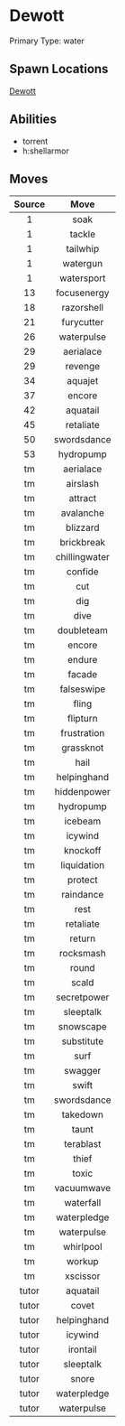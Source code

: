 # Dewott  
Primary Type: water  
  
## Spawn Locations  
[Dewott](/data/spawn_presets/dewott.md)  
  
## Abilities  
  * torrent
  * h:shellarmor
  
  
## Moves  
  
| Source | Move |  
|:---:|:---:|  
| 1 | soak |  
| 1 | tackle |  
| 1 | tailwhip |  
| 1 | watergun |  
| 1 | watersport |  
| 13 | focusenergy |  
| 18 | razorshell |  
| 21 | furycutter |  
| 26 | waterpulse |  
| 29 | aerialace |  
| 29 | revenge |  
| 34 | aquajet |  
| 37 | encore |  
| 42 | aquatail |  
| 45 | retaliate |  
| 50 | swordsdance |  
| 53 | hydropump |  
| tm | aerialace |  
| tm | airslash |  
| tm | attract |  
| tm | avalanche |  
| tm | blizzard |  
| tm | brickbreak |  
| tm | chillingwater |  
| tm | confide |  
| tm | cut |  
| tm | dig |  
| tm | dive |  
| tm | doubleteam |  
| tm | encore |  
| tm | endure |  
| tm | facade |  
| tm | falseswipe |  
| tm | fling |  
| tm | flipturn |  
| tm | frustration |  
| tm | grassknot |  
| tm | hail |  
| tm | helpinghand |  
| tm | hiddenpower |  
| tm | hydropump |  
| tm | icebeam |  
| tm | icywind |  
| tm | knockoff |  
| tm | liquidation |  
| tm | protect |  
| tm | raindance |  
| tm | rest |  
| tm | retaliate |  
| tm | return |  
| tm | rocksmash |  
| tm | round |  
| tm | scald |  
| tm | secretpower |  
| tm | sleeptalk |  
| tm | snowscape |  
| tm | substitute |  
| tm | surf |  
| tm | swagger |  
| tm | swift |  
| tm | swordsdance |  
| tm | takedown |  
| tm | taunt |  
| tm | terablast |  
| tm | thief |  
| tm | toxic |  
| tm | vacuumwave |  
| tm | waterfall |  
| tm | waterpledge |  
| tm | waterpulse |  
| tm | whirlpool |  
| tm | workup |  
| tm | xscissor |  
| tutor | aquatail |  
| tutor | covet |  
| tutor | helpinghand |  
| tutor | icywind |  
| tutor | irontail |  
| tutor | sleeptalk |  
| tutor | snore |  
| tutor | waterpledge |  
| tutor | waterpulse |  
  
